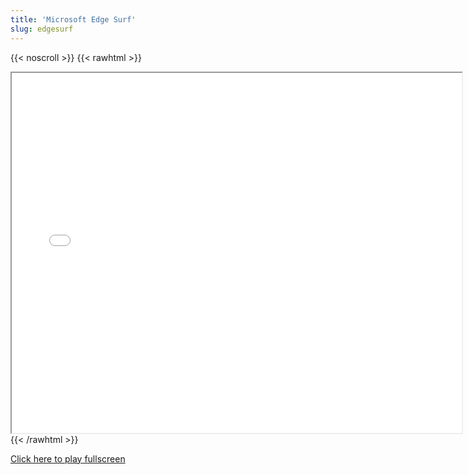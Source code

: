 ```yaml
---
title: 'Microsoft Edge Surf'
slug: edgesurf
---
```


{{< noscroll >}}
{{< rawhtml >}}
<iframe width="720" height="576" name="iframe" src="/cjs-garchive/edgesurf/index.html"></iframe>
{{< /rawhtml >}}

[Click here to play fullscreen](/cjs-garchive/edgesurf)